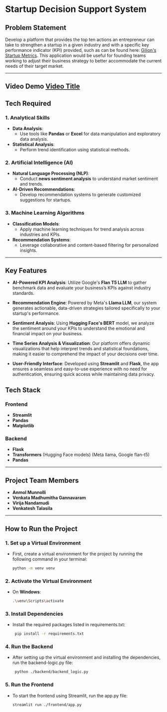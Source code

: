 # **Startup Decision Support System**

## **Problem Statement**

Develop a platform that provides the top ten actions an entrepreneur can take to strengthen a startup in a given industry and with a specific key performance indicator (KPI) provided, such as can be found here: [Gilion's Startup Metrics](https://www.gilion.com/basics/startup-metrics). This application would be useful for founding teams working to adjust their business strategy to better accommodate the current needs of their target market.

---

## Video Demo [Video Title](video_url)

## **Tech Required**

### **1. Analytical Skills**
- **Data Analysis**:
  - Use tools like **Pandas** or **Excel** for data manipulation and exploratory data analysis.
- **Statistical Analysis**:
  - Perform trend identification using statistical methods.

### **2. Artificial Intelligence (AI)**
- **Natural Language Processing (NLP)**:
  - Conduct **news sentiment analysis** to understand market sentiment and trends.
- **AI-Driven Recommendations**:
  - Develop recommendation systems to generate customized suggestions for startups.

### **3. Machine Learning Algorithms**
- **Classification Models**:
  - Apply machine learning techniques for trend analysis across industries and KPIs.
- **Recommendation Systems**:
  - Leverage collaborative and content-based filtering for personalized insights.

---
## Key Features

- **AI-Powered KPI Analysis**: Utilize Google's **Flan T5 LLM** to gather benchmark data and evaluate your business’s KPIs against industry standards.
  
- **Recommendation Engine**: Powered by Meta's **Llama LLM**, our system generates actionable, data-driven strategies tailored specifically to your startup's performance.
  
- **Sentiment Analysis**: Using **Hugging Face's BERT** model, we analyze the sentiment around your KPIs to understand the emotional and financial impact on your business.
  
- **Time Series Analysis & Visualization**: Our platform offers dynamic visualizations that help interpret trends and statistical foundations, making it easier to comprehend the impact of your decisions over time.

- **User-Friendly Interface**: Developed using **Streamlit** and **Flask**, the app ensures a seamless and easy-to-use experience with no need for authentication, ensuring quick access while maintaining data privacy.
  

## **Tech Stack**

### **Frontend**
- **Streamlit**
- **Pandas**
- **Matplotlib**

### **Backend**
- **Flask**
- **Transformers** (Hugging Face models) (Meta llama, Google flan-t5)
- **Pandas**

---

## **Project Team Members**
- **Anmol Munnolli**  
- **Venkata Madhumitha Gannavaram**  
- **Virija Nandamudi**  
- **Venkatesh Talasila**

---

## **How to Run the Project**

### **1. Set up a Virtual Environment**
- First, create a virtual environment for the project by running the following command in your terminal:
  ```bash
  python -m venv venv
### **2. Activate the Virtual Environment**
- On **Windows**:
  ```bash
  .\venv\Scripts\activate
### **3. Install Dependencies**
- Install the required packages listed in requirements.txt:
  ```bash
   pip install -r requirements.txt
### **4. Run the Backend**
- After setting up the virtual environment and installing the dependencies, run the backend-logic.py file:
  ```bash
   python ./backend/backend_logic.py
### **5. Run the Frontend**
- To start the frontend using Streamlit, run the app.py file:
   ```bash
   streamlit run ./frontend/app.py
